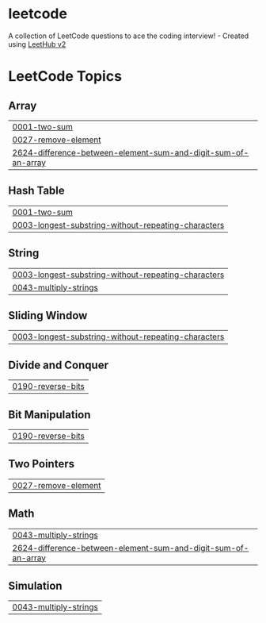 # leetcode
A collection of LeetCode questions to ace the coding interview! - Created using [LeetHub v2](https://github.com/arunbhardwaj/LeetHub-2.0)

<!---LeetCode Topics Start-->
# LeetCode Topics
## Array
|  |
| ------- |
| [0001-two-sum](https://github.com/fazna023/leetcode/tree/master/0001-two-sum) |
| [0027-remove-element](https://github.com/fazna023/leetcode/tree/master/0027-remove-element) |
| [2624-difference-between-element-sum-and-digit-sum-of-an-array](https://github.com/fazna023/leetcode/tree/master/2624-difference-between-element-sum-and-digit-sum-of-an-array) |
## Hash Table
|  |
| ------- |
| [0001-two-sum](https://github.com/fazna023/leetcode/tree/master/0001-two-sum) |
| [0003-longest-substring-without-repeating-characters](https://github.com/fazna023/leetcode/tree/master/0003-longest-substring-without-repeating-characters) |
## String
|  |
| ------- |
| [0003-longest-substring-without-repeating-characters](https://github.com/fazna023/leetcode/tree/master/0003-longest-substring-without-repeating-characters) |
| [0043-multiply-strings](https://github.com/fazna023/leetcode/tree/master/0043-multiply-strings) |
## Sliding Window
|  |
| ------- |
| [0003-longest-substring-without-repeating-characters](https://github.com/fazna023/leetcode/tree/master/0003-longest-substring-without-repeating-characters) |
## Divide and Conquer
|  |
| ------- |
| [0190-reverse-bits](https://github.com/fazna023/leetcode/tree/master/0190-reverse-bits) |
## Bit Manipulation
|  |
| ------- |
| [0190-reverse-bits](https://github.com/fazna023/leetcode/tree/master/0190-reverse-bits) |
## Two Pointers
|  |
| ------- |
| [0027-remove-element](https://github.com/fazna023/leetcode/tree/master/0027-remove-element) |
## Math
|  |
| ------- |
| [0043-multiply-strings](https://github.com/fazna023/leetcode/tree/master/0043-multiply-strings) |
| [2624-difference-between-element-sum-and-digit-sum-of-an-array](https://github.com/fazna023/leetcode/tree/master/2624-difference-between-element-sum-and-digit-sum-of-an-array) |
## Simulation
|  |
| ------- |
| [0043-multiply-strings](https://github.com/fazna023/leetcode/tree/master/0043-multiply-strings) |
<!---LeetCode Topics End-->